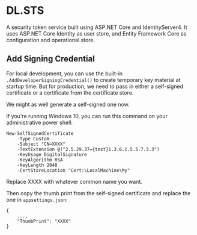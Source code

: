 # DL.STS
A security token service built using ASP.NET Core and IdentityServer4. It uses ASP.NET Core Identity as user store, and Entity Framework Core as configuration and operational store.

## Add Signing Credential
For local development, you can use the built-in `.AddDeveloperSigningCredential()` to create temporary key material at startup time. But for production, we need to pass in either a self-signed certificate or a certificate from the certificate store.

We might as well generate a self-signed one now.

If you're running Windows 10, you can run this command on your administrative power shell:

    New-SelfSignedCertificate 
        -Type Custom 
        -Subject "CN=XXXX" 
        -TextExtension @("2.5.29.37={text}1.3.6.1.5.5.7.3.3") 
        -KeyUsage DigitalSignature 
        -KeyAlgorithm RSA 
        -KeyLength 2048 
        -CertStoreLocation "Cert:\LocalMachine\My" 

Replace XXXX with whatever common name you want.

Then copy the thumb print from the self-signed certificate and replace the one in `appsettings.json`:

    {
        ...,
        "ThumbPrint": "XXXX"
    }
